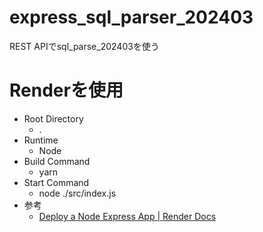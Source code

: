 # express_sql_parser_202403
REST APIでsql_parse_202403を使う

# Renderを使用
- Root Directory
  - .
- Runtime
  - Node
- Build Command
  - yarn
- Start Command
  - node ./src/index.js
- 参考
  - [Deploy a Node Express App | Render Docs](https://docs.render.com/deploy-node-express-app)

